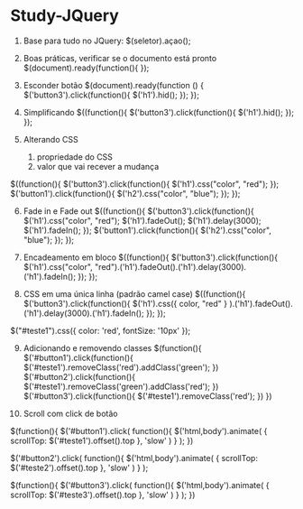 # Study-JQuery

1. Base para tudo no JQuery:
$(seletor).açao();



2. Boas práticas, verificar se o documento está pronto
$(document).ready(function(){
});




3. Esconder botão
$(document).ready(function  () {
    $('button3').click(function(){
        $('h1').hid();
    });
});



4. Simplificando
$((function(){
    $('button3').click(function(){
        $('h1').hid();
    });
});




5. Alterando CSS
    1. propriedade do CSS
    2. valor que vai recever a mudança 

$((function(){
    $('button3').click(function(){
        $('h1').css("color", "red");
    });
    $('button1').click(function(){
        $('h2').css("color", "blue");
    });
}); 

6. Fade in e Fade out
$((function(){
    $('button3').click(function(){
        $('h1').css("color", "red");
        $('h1').fadeOut();
        $('h1').delay(3000);
        $('h1').fadeIn();
    });
    $('button1').click(function(){
        $('h2').css("color", "blue");
    });
}); 

7. Encadeamento em bloco
$((function(){
    $('button3').click(function(){
        $('h1').css("color", "red").('h1').fadeOut().('h1').delay(3000).('h1').fadeIn();
    });
}); 


8. CSS em uma única linha (padrão camel case)
$((function(){
    $('button3').click(function(){
        $('h1').css({
            color, "red"
            }
        ).('h1').fadeOut().('h1').delay(3000).('h1').fadeIn();
    });
}); 

$("#teste1").css({
                color: 'red',
                fontSize: '10px'
            });



9. Adicionando e removendo classes
$(function(){
    $('#button1').click(function(){
        $('#teste1').removeClass('red').addClass('green');
    })
    $('#button2').click(function(){
        $('#teste1').removeClass('green').addClass('red');
    })
    $('#button3').click(function(){
        $('#teste1').removeClass('red');
    })
})




10. Scroll com click de botão

 $(function(){
    $('#button1').click(
        function(){
            $('html,body').animate(
                {
                    scrollTop: $('#teste1').offset().top
                },
                'slow'
            )
        }
    );
})

$('#button2').click(
    function(){
        $('html,body').animate(
            {
                scrollTop: $('#teste2').offset().top
            },
            'slow'
        )
    }
);


$(function(){
    $('#button3').click(
        function(){
            $('html,body').animate(
                {
                    scrollTop: $('#teste3').offset().top
                },
                'slow'
            )
        }
    );
})
